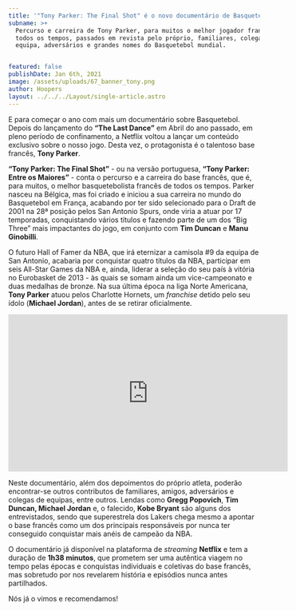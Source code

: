 ```yaml
---
title: '"Tony Parker: The Final Shot" é o novo documentário de Basquetebol da Netflix'
subname: >+
  Percurso e carreira de Tony Parker, para muitos o melhor jogador francês de
  todos os tempos, passados em revista pelo próprio, familiares, colegas de
  equipa, adversários e grandes nomes do Basquetebol mundial.


featured: false
publishDate: Jan 6th, 2021
image: /assets/uploads/67_banner_tony.png
author: Hoopers
layout: ../../../Layout/single-article.astro
---
```

E para começar o ano com mais um documentário sobre Basquetebol. Depois do lançamento do **“The Last Dance”** em Abril do ano passado, em pleno período de confinamento, a Netflix voltou a lançar um conteúdo exclusivo sobre o nosso jogo. Desta vez, o protagonista é o talentoso base francês, **Tony Parker**.

**“Tony Parker: The Final Shot”** - ou na versão portuguesa, **“Tony Parker: Entre os Maiores”** - conta o percurso e a carreira do base francês, que é, para muitos, o melhor basquetebolista francês de todos os tempos. Parker nasceu na Bélgica, mas foi criado e iniciou a sua carreira no mundo do Basquetebol em França, acabando por ter sido selecionado para o Draft de 2001 na 28ª posição pelos San Antonio Spurs, onde viria a atuar por 17 temporadas, conquistando vários títulos e fazendo parte de um dos “Big Three” mais impactantes do jogo, em conjunto com **Tim Duncan** e **Manu Ginobilli**.

O futuro Hall of Famer da NBA, que irá eternizar a camisola #9 da equipa de San Antonio, acabaria por conquistar quatro títulos da NBA, participar em seis All-Star Games da NBA e, ainda, liderar a seleção do seu país à vitória no Eurobasket de 2013 - às quais se somam ainda um vice-campeonato e duas medalhas de bronze. Na sua última época na liga Norte Americana, **Tony Parker** atuou pelos Charlotte Hornets, um *franchise* detido pelo seu ídolo (**Michael Jordan**), antes de se retirar oficialmente.

<iframe width="560" height="315" src="https://www.youtube.com/embed/pEBEM8Vszxs" title="YouTube video player" frameborder="0" allow="accelerometer; autoplay; clipboard-write; encrypted-media; gyroscope; picture-in-picture" allowfullscreen></iframe>

Neste documentário, além dos depoimentos do próprio atleta, poderão encontrar-se outros contributos de familiares, amigos, adversários e colegas de equipas, entre outros. Lendas como **Gregg Popovich**, **Tim Duncan, Michael Jordan** e, o falecido, **Kobe Bryant** são alguns dos entrevistados, sendo que superestrela dos Lakers chega mesmo a apontar o base francês como um dos principais responsáveis por nunca ter conseguido conquistar mais anéis de campeão da NBA.

O documentário já disponível na plataforma de *streaming* **Netflix** e tem a duração de **1h38 minutos**, que prometem ser uma autêntica viagem no tempo pelas épocas e conquistas individuais e coletivas do base francês, mas sobretudo por nos revelarem história e episódios nunca antes partilhados.

Nós já o vimos e recomendamos!